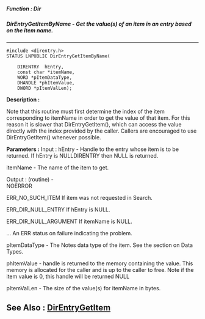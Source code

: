 ##### Function : Dir
##### DirEntryGetItemByName - Get the value(s) of an item in an entry based on the item name. 
---
```
#include <direntry.h>
STATUS LNPUBLIC DirEntryGetItemByName(

	DIRENTRY  hEntry,
	const char *itemName,
	WORD *pItemDataType,
	DHANDLE *phItemValue,
	DWORD *pItemValLen);
```
**Description :**

Note that this routine must first determine the index of the item corresponding 
to itemName in order to get the value of that item. For this reason it is 
slower that DirEntryGetItem(), which can access the value directly with the 
index provided by the caller. Callers are encouraged to use DirEntryGetItem() 
whenever possible.

**Parameters :**
Input :
hEntry  -  Handle to the entry whose item is to be returned. If hEntry is NULLDIRENTRY then NULL is returned.

itemName  -  The name of the item to get.

Output :
(routine)  -  
NOERROR



ERR_NO_SUCH_ITEM
If item was not requested in Search. 

ERR_DIR_NULL_ENTRY
If hEntry is NULL. 

ERR_DIR_NULL_ARGUMENT
If itemName is NULL. 

...
An ERR status on failure indicating the problem. 



pItemDataType  -  The Notes data type of the item. See the section on Data Types.

phItemValue  -  handle is returned to the memory containing the value. This memory is allocated for the caller and is up to the caller to free. Note if the item value is 0, this handle will be returned NULL

pItemValLen  -  The size of the value(s) for itemName in bytes.


**See Also :**
[DirEntryGetItem](/reference/Func/DirEntryGetItem)
---
